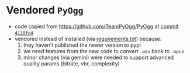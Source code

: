 # Vendored `PyOgg`

* code copied from https://github.com/TeamPyOgg/PyOgg
  at [commit `4118fc4`](https://github.com/TeamPyOgg/PyOgg/commit/4118fc40067eb475468726c6bccf1242abfc24fc)
* vendored instead of installed (via [requirements.txt](../../../requirements.txt)) because:
    1. they haven't published the newer version to pypi
    2. we need features from the new code to convert `.wav` back to `.opus`
    3. minor changes (via gemini) were needed to support advanced quality params (bitrate, vbr, complexity)